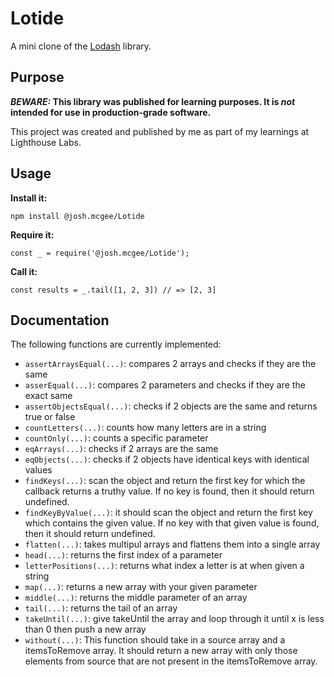 # Lotide

A mini clone of the [Lodash](https://lodash.com) library.

## Purpose

**_BEWARE:_ This library was published for learning purposes. It is _not_ intended for use in production-grade software.**

This project was created and published by me as part of my learnings at Lighthouse Labs. 

## Usage

**Install it:**

`npm install @josh.mcgee/Lotide`

**Require it:**

`const _ = require('@josh.mcgee/Lotide');`

**Call it:**

`const results = _.tail([1, 2, 3]) // => [2, 3]`

## Documentation

The following functions are currently implemented:

* `assertArraysEqual(...)`: compares 2 arrays and checks if they are the same
* `asserEqual(...)`: compares 2 parameters and checks if they are the exact same
* `assertObjectsEqual(...)`: checks if 2 objects are the same and returns true or false
* `countLetters(...)`: counts how many letters are in a string
* `countOnly(...)`: counts a specific parameter
* `eqArrays(...)`: checks if 2 arrays are the same
* `eqObjects(...)`: checks if 2 objects have identical keys with identical values
* `findKeys(...)`: scan the object and return the first key for which the callback returns a truthy value. If no key is found, then it should return undefined.
* `findKeyByValue(...)`: it should scan the object and return the first key which contains the given value. 
  If no key with that given value is found, then it should return undefined.
* `flatten(...)`: takes multipul arrays and flattens them into a single array
* `head(...)`: returns the first index of a parameter
* `letterPositions(...)`: returns what index a letter is at when given a string
* `map(...)`: returns a new array with your given parameter
* `middle(...)`: returns the middle parameter of an array 
* `tail(...)`: returns the tail of an array
* `takeUntil(...)`: give takeUntil the array and loop through it until x is less than 0 then push a new array
* `without(...)`: This function should take in a source array and a itemsToRemove array. It should return a new array with only those elements from source that are not present in the itemsToRemove array.